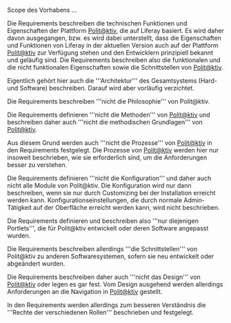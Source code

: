 Scope des Vorhabens ...

Die Requirements beschreiben die technischen Funktionen und Eigenschaften der Plattform [Polit@ktiv](https://www.politaktiv.org), die auf Liferay basiert. Es wird daher davon ausgegangen, bzw. es wird dabei unterstellt, dass die Eigenschaften und Funktionen von Liferay in der aktuellen Version auch auf der Plattform [Polit@ktiv](https://www.politaktiv.org) zur Verfügung stehen und den Entwicklern prinzipiell bekannt und geläufig sind. Die Requirements beschreiben also die funktionalen und die nicht funktionalen Eigenschaften sowie die Schnittstellen von [Polit@ktiv](https://www.politaktiv.org).

Eigentlich gehört hier auch die '''Architektur''' des Gesamtsystems (Hard- und Software) beschreiben. Darauf wird aber vorläufig verzichtet.

Die Requirements beschreiben '''nicht die Philosophie''' von Polit@ktiv.

Die Requirements definieren '''nicht die Methoden''' von [Polit@ktiv](https://www.politaktiv.org) und beschreiben daher auch '''nicht die methodischen Grundlagen''' von [Polit@ktiv](https://www.politaktiv.org).

Aus diesem Grund werden auch '''nicht die Prozesse''' von [Polit@ktiv](https://www.politaktiv.org) in den Requirements festgelegt. Die Prozesse von [Polit@ktiv](https://www.politaktiv.org) werden hier nur insoweit beschrieben, wie sie erforderlich sind, um die Anforderungen besser zu verstehen.

Die Requirements definieren '''nicht die Konfiguration''' und daher auch nicht alle Module von Polit@ktiv. Die Konfiguration wird nur dann beschreiben, wenn sie nur durch Customizing bei der Installation erreicht werden kann. Konfigurationseinstellungen, die durch normale Admin-Tätigkeit auf der Oberfläche erreicht werden kann, wird nicht beschrieben.

Die Requirements definieren und beschreiben also '''nur diejenigen Portlets''', die für Polit@ktiv entwickelt oder deren Software angepasst wurden.

Die Requirements beschreiben allerdings '''die Schnittstellen''' von Polit@ktiv zu anderen Softwaresystemen, sofern sie neu entwickelt oder abgeändert wurden.

Die Requirements beschreiben daher auch '''nicht das Design''' von [Polit@ktiv](https://www.politaktiv.org) oder legen es gar fest. Vom Design ausgehend werden allerdings Anforderungen an die Navigation in [Polit@ktiv](https://www.politaktiv.org) gestellt.

In den Requirements werden allerdings zum besseren Verständnis die '''Rechte der verschiedenen Rollen''' beschrieben und festgelegt.
